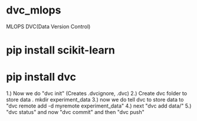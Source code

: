 # dvc_mlops
MLOPS DVC(Data Version Control)


# pip install scikit-learn
# pip install dvc 
1.) Now we do "dvc init" (Creates .dvcignore, .dvc)
2.) Create dvc folder to store data . mkdir experiment_data
3.) now we do tell dvc to store data to "dvc remote add -d myremote experiment_data"
4.) next "dvc add data/"
5.) "dvc status"  and now "dvc commit" and then "dvc push"